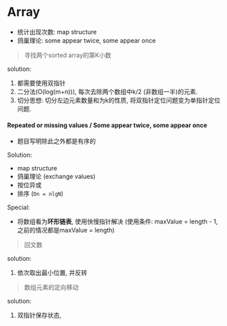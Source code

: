 # Array

- 统计出现次数: map structure
- 鸽巢理论: some appear twice, some appear once




> 寻找两个sorted array的第K小数

solution:
1. 都需要使用双指针
1. 二分法(O(log(m+n))), 每次去除两个数组中k/2 (非数组一半)的元素.
2. 切分思想: 切分左边元素数量和为k的性质, 将双指针定位问题变为单指针定位问题.



#### Repeated or missing values / Some appear twice, some appear once

- 题目写明除此之外都是有序的

Solution: 

- map structure
- 鸽巢理论 (exchange values)
- 按位异或
- 排序 (`On = nlgN`)



Special:

- 将数组看为**环形链表**, 使用快慢指针解决 (使用条件: maxValue = length - 1, 之前的情况都是maxValue = length)





> 回文数

solution:

1. 依次取出最小位置, 并反转



> 数组元素的定向移动

solution:

1. 双指针保存状态, 